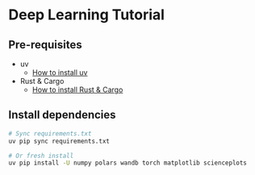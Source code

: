 # Deep Learning Tutorial

## Pre-requisites

- uv
  - [How to install uv](https://docs.astral.sh/uv/getting-started/installation/)
- Rust & Cargo
  - [How to install Rust & Cargo](https://rustup.rs/)

## Install dependencies

```bash
# Sync requirements.txt
uv pip sync requirements.txt

# Or fresh install 
uv pip install -U numpy polars wandb torch matplotlib scienceplots
```
